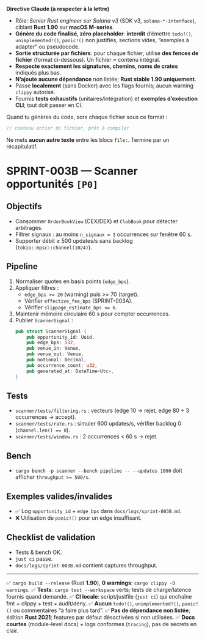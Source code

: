 **Directive Claude (à respecter à la lettre)**

* Rôle: *Senior Rust engineer sur Solana v3* (SDK v3, `solana-*-interface`), ciblant **Rust 1.90** sur **macOS M-series**.
* **Génère du code finalisé, zéro placeholder**: **interdit** d’émettre `todo!()`, `unimplemented!()`, `panic!()` non justifiés, sections vides, “exemples à adapter” ou pseudocode.
* **Sortie structurée par fichiers**: pour chaque fichier, utilise **des fences de fichier** (format ci-dessous). Un fichier = contenu intégral.
* **Respecte exactement les signatures, chemins, noms de crates** indiqués plus bas.
* **N’ajoute aucune dépendance** non listée; **Rust stable 1.90 uniquement**.
* Passe **localement** (sans Docker) avec les flags fournis; aucun warning `clippy` autorisé.
* Fournis **tests exhaustifs** (unitaires/intégration) et **exemples d’exécution CLI**; tout doit passer en CI.

Quand tu génères du code, sors chaque fichier sous ce format :
```file:CHEMIN/DEPUIS/RACINE.rs
// contenu entier du fichier, prêt à compiler
```

Ne mets **aucun autre texte** entre les blocs `file:`. Termine par un récapitulatif.

# SPRINT-003B — Scanner opportunités `[P0]`

## Objectifs
- Consommer `OrderBookView` (CEX/DEX) et `ClobBook` pour détecter arbitrages.
- Filtrer signaux : au moins `n_signaux = 3` occurrences sur fenêtre 60 s.
- Supporter débit ≥ 500 updates/s sans backlog (`tokio::mpsc::channel(1024)`).

## Pipeline
1. Normaliser quotes en basis points (`edge_bps`).
2. Appliquer filtres :
   - `edge_bps >= 20` (warning) puis >= 70 (target).
   - Vérifier `effective_fee_bps` (SPRINT-003A).
   - Vérifier `slippage_estimate_bps <= 6`.
3. Maintenir mémoire circulaire 60 s pour compter occurrences.
4. Publier `ScannerSignal` :
   ```rust
   pub struct ScannerSignal {
       pub opportunity_id: Uuid,
       pub edge_bps: i32,
       pub venue_in: Venue,
       pub venue_out: Venue,
       pub notional: Decimal,
       pub occurrence_count: u32,
       pub generated_at: DateTime<Utc>,
   }
   ```

## Tests
- `scanner/tests/filtering.rs` : vecteurs (edge 10 → rejet, edge 80 + 3 occurrences → accept).
- `scanner/tests/rate.rs` : simuler 600 updates/s, vérifier backlog 0 (`channel.len() == 0`).
- `scanner/tests/window.rs` : 2 occurrences < 60 s → rejet.

## Bench
- `cargo bench -p scanner --bench pipeline -- --updates 1000` doit afficher `throughput >= 500/s`.

## Exemples valides/invalides
- ✅ Log `opportunity_id` + `edge_bps` dans `docs/logs/sprint-003B.md`.
- ❌ Utilisation de `panic!()` pour un edge insuffisant.

## Checklist de validation
- Tests & bench OK.
- `just ci` passe.
- `docs/logs/sprint-003B.md` contient captures throughput.

---

✅ `cargo build --release` (Rust **1.90**), **0 warnings**: `cargo clippy -D warnings`.
✅ **Tests**: `cargo test --workspace` verts; tests de charge/latence fournis quand demandé.
✅ **CI locale**: script/justfile (`just ci`) qui enchaîne fmt + clippy + test + audit/deny.
✅ **Aucun** `todo!()`, `unimplemented!()`, `panic!()` ou commentaires “à faire plus tard”.
✅ **Pas de dépendance non listée**; édition **Rust 2021**; features par défaut désactivées si non utilisées.
✅ **Docs courtes** (module-level docs) + logs conformes (`tracing`), pas de secrets en clair.
